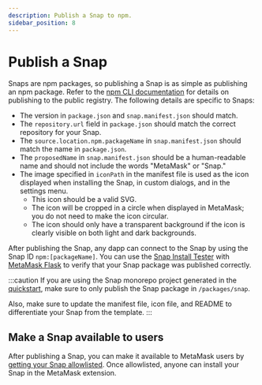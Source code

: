 ```yaml
---
description: Publish a Snap to npm.
sidebar_position: 8
---
```


# Publish a Snap

Snaps are npm packages, so publishing a Snap is as simple as publishing an npm package.
Refer to the [npm CLI documentation](https://docs.npmjs.com/cli/v8/commands/npm-publish) for details
on publishing to the public registry.
The following details are specific to Snaps:

- The version in `package.json` and `snap.manifest.json` should match.
- The `repository.url` field in `package.json` should match the correct repository for your Snap.
- The `source.location.npm.packageName` in `snap.manifest.json` should match the name in `package.json`.
- The `proposedName` in `snap.manifest.json` should be a human-readable name and should not include
  the words "MetaMask" or "Snap."
- The image specified in `iconPath` in the manifest file is used as the icon displayed when
  installing the Snap, in custom dialogs, and in the settings menu.
  - This icon should be a valid SVG.
  - The icon will be cropped in a circle when displayed in MetaMask; you do not need to make the icon circular.
  - The icon should only have a transparent background if the icon is clearly visible on both light and dark backgrounds.

After publishing the Snap, any dapp can connect to the Snap by using the Snap ID `npm:[packageName]`.
You can use the [Snap Install Tester](https://montoya.github.io/snap-install-tester/) with [MetaMask Flask](../get-started/install-flask.md) to verify that your Snap package was published correctly.

:::caution
If you are using the Snap monorepo project generated in the [quickstart](../get-started/quickstart.md),
make sure to only publish the Snap package in `/packages/snap`.

Also, make sure to update the manifest file, icon file, and README to differentiate your Snap from the template.
:::

## Make a Snap available to users

After publishing a Snap, you can make it available to MetaMask users by
[getting your Snap allowlisted](get-allowlisted.md).
Once allowlisted, anyone can install your Snap in the MetaMask extension.
